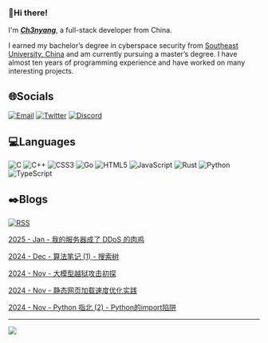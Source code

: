 ### 👋Hi there!

I'm [***Ch3nyang***](https://ch3nyang.top), a full-stack developer from China.

I earned my bachelor’s degree in cyberspace security from [Southeast University, China](https://www.seu.edu.cn) and am currently pursuing a master’s degree. I have almost ten years of programming experience and have worked on many interesting projects.

## 🌐Socials

[![Email](https://img.shields.io/badge/Email-mail@ch3nyang.top-%23D14836.svg?style=for-the-badge&logo=Gmail&logoColor=white)](mailto:mail@ch3nyang.top) [![Twitter](https://img.shields.io/badge/Twitter-@ch3nyang-%23000000.svg?style=for-the-badge&logo=X&logoColor=white)](https://twitter.com/ch3nyang) [![Discord](https://img.shields.io/badge/Discord-@ch3nyang-%237289DA.svg?style=for-the-badge&logo=Discord&logoColor=white)](https://discordapp.com/users/1011904467303673888)

## 💻Languages

![C](https://img.shields.io/badge/c-%2300599C.svg?style=for-the-badge&logo=c&logoColor=white) ![C++](https://img.shields.io/badge/c++-%2300599C.svg?style=for-the-badge&logo=c%2B%2B&logoColor=white) ![CSS3](https://img.shields.io/badge/css3-%231572B6.svg?style=for-the-badge&logo=css3&logoColor=white) ![Go](https://img.shields.io/badge/go-%2300ADD8.svg?style=for-the-badge&logo=go&logoColor=white) ![HTML5](https://img.shields.io/badge/html5-%23E34F26.svg?style=for-the-badge&logo=html5&logoColor=white) ![JavaScript](https://img.shields.io/badge/javascript-%231e1e1e.svg?style=for-the-badge&logo=javascript&logoColor=white) ![Rust](https://img.shields.io/badge/rust-%23000000.svg?style=for-the-badge&logo=rust&logoColor=white) ![Python](https://img.shields.io/badge/python-3670A0?style=for-the-badge&logo=python&logoColor=white) ![TypeScript](https://img.shields.io/badge/typescript-%23007ACC.svg?style=for-the-badge&logo=typescript&logoColor=white)

## ✒️Blogs

[![RSS](https://img.shields.io/badge/rss-subscribe-%23FFA500.svg?style=for-the-badge&logo=rss&logoColor=white)](https://blog.ch3nyang.top/feed.xml)

<!-- BLOG-POST-LIST:START --><p><a href="https://blog.ch3nyang.top/post/%E6%88%91%E7%9A%84%E6%9C%8D%E5%8A%A1%E5%99%A8%E6%88%90%E4%BA%86DDoS%E7%9A%84%E8%82%89%E9%B8%A1/">2025 - Jan - 我的服务器成了 DDoS 的肉鸡</a></p><p><a href="https://blog.ch3nyang.top/post/%E6%90%9C%E7%B4%A2%E6%A0%91/">2024 - Dec - 算法笔记 &lpar;1&rpar; - 搜索树</a></p><p><a href="https://blog.ch3nyang.top/post/%E5%A4%A7%E6%A8%A1%E5%9E%8B%E8%B6%8A%E7%8B%B1%E6%94%BB%E5%87%BB%E5%88%9D%E6%8E%A2/">2024 - Nov - 大模型越狱攻击初探</a></p><p><a href="https://blog.ch3nyang.top/post/%E9%9D%99%E6%80%81%E7%BD%91%E9%A1%B5%E5%8A%A0%E8%BD%BD%E9%80%9F%E5%BA%A6%E4%BC%98%E5%8C%96%E5%AE%9E%E8%B7%B5/">2024 - Nov - 静态网页加载速度优化实践</a></p><p><a href="https://blog.ch3nyang.top/post/Python%E7%9A%84import%E9%99%B7%E9%98%B1/">2024 - Nov - Python 指北 &lpar;2&rpar; - Python的import陷阱</a></p><!-- BLOG-POST-LIST:END -->

---

![](https://visitcount.itsvg.in/api?id=WCY-dt&label=Profile%20Views&pretty=false)
